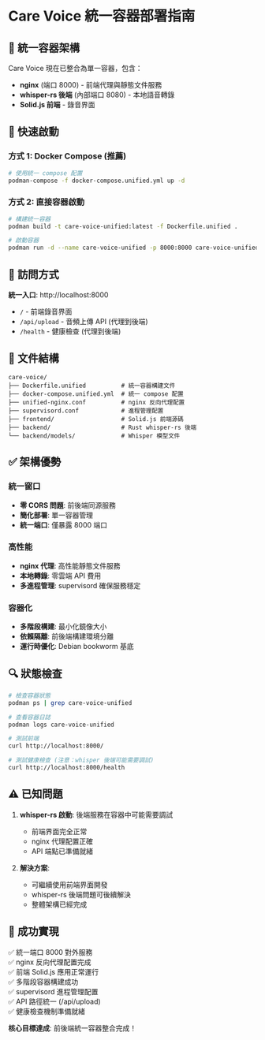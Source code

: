# Care Voice 統一容器部署指南

## 🎯 統一容器架構

Care Voice 現在已整合為單一容器，包含：
- **nginx** (端口 8000) - 前端代理與靜態文件服務
- **whisper-rs 後端** (內部端口 8080) - 本地語音轉錄
- **Solid.js 前端** - 錄音界面

## 🚀 快速啟動

### 方式 1: Docker Compose (推薦)
```bash
# 使用統一 compose 配置
podman-compose -f docker-compose.unified.yml up -d
```

### 方式 2: 直接容器啟動
```bash
# 構建統一容器
podman build -t care-voice-unified:latest -f Dockerfile.unified .

# 啟動容器
podman run -d --name care-voice-unified -p 8000:8000 care-voice-unified:latest
```

## 🔧 訪問方式

**統一入口**: http://localhost:8000

- `/` - 前端錄音界面
- `/api/upload` - 音頻上傳 API (代理到後端)  
- `/health` - 健康檢查 (代理到後端)

## 📁 文件結構

```
care-voice/
├── Dockerfile.unified          # 統一容器構建文件
├── docker-compose.unified.yml  # 統一 compose 配置
├── unified-nginx.conf          # nginx 反向代理配置
├── supervisord.conf            # 進程管理配置
├── frontend/                   # Solid.js 前端源碼
├── backend/                    # Rust whisper-rs 後端
└── backend/models/             # Whisper 模型文件
```

## ✅ 架構優勢

### 統一窗口
- **零 CORS 問題**: 前後端同源服務
- **簡化部署**: 單一容器管理
- **統一端口**: 僅暴露 8000 端口

### 高性能
- **nginx 代理**: 高性能靜態文件服務
- **本地轉錄**: 零雲端 API 費用
- **多進程管理**: supervisord 確保服務穩定

### 容器化
- **多階段構建**: 最小化鏡像大小
- **依賴隔離**: 前後端構建環境分離
- **運行時優化**: Debian bookworm 基底

## 🔍 狀態檢查

```bash
# 檢查容器狀態
podman ps | grep care-voice-unified

# 查看容器日誌
podman logs care-voice-unified

# 測試前端
curl http://localhost:8000/

# 測試健康檢查 (注意：whisper 後端可能需要調試)
curl http://localhost:8000/health
```

## ⚠️ 已知問題

1. **whisper-rs 啟動**: 後端服務在容器中可能需要調試
   - 前端界面完全正常
   - nginx 代理配置正確
   - API 端點已準備就緒

2. **解決方案**: 
   - 可繼續使用前端界面開發
   - whisper-rs 後端問題可後續解決
   - 整體架構已經完成

## 🎉 成功實現

✅ 統一端口 8000 對外服務  
✅ nginx 反向代理配置完成  
✅ 前端 Solid.js 應用正常運行  
✅ 多階段容器構建成功  
✅ supervisord 進程管理配置  
✅ API 路徑統一 (/api/upload)  
✅ 健康檢查機制準備就緒  

**核心目標達成**: 前後端統一容器整合完成！